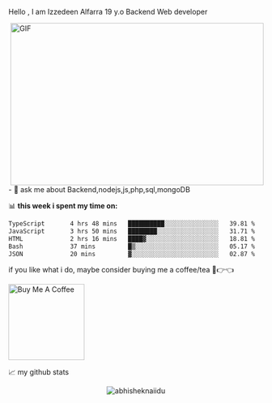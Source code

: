 Hello , I am Izzedeen Alfarra 
19 y.o Backend Web developer


  <img align="right" alt="GIF" src="https://github.com/abhisheknaiidu/abhisheknaiidu/blob/master/code.gif?raw=true" width="500" height="320" />
- 💬 ask me about Backend,nodejs,js,php,sql,mongoDB



📊 **this week i spent my time on:**
<!--START_SECTION:waka-->

```txt
TypeScript       4 hrs 48 mins   ██████████░░░░░░░░░░░░░░░   39.81 %
JavaScript       3 hrs 50 mins   ████████░░░░░░░░░░░░░░░░░   31.71 %
HTML             2 hrs 16 mins   ████▓░░░░░░░░░░░░░░░░░░░░   18.81 %
Bash             37 mins         █▒░░░░░░░░░░░░░░░░░░░░░░░   05.17 %
JSON             20 mins         ▓░░░░░░░░░░░░░░░░░░░░░░░░   02.87 %
```

<!--END_SECTION:waka-->

if you like what i do, maybe consider buying me a coffee/tea 🥺👉👈

<a href="https://www.buymeacoffee.com/abhisheknaiidu" target="_blank"><img src="https://cdn.buymeacoffee.com/buttons/v2/default-red.png" alt="Buy Me A Coffee" width="150" ></a>



📈 my github stats

<p align="center"> <img src="https://github-readme-stats.vercel.app/api?username=abhisheknaiidu&show_icons=true&theme=gotham" alt="abhisheknaiidu" />




